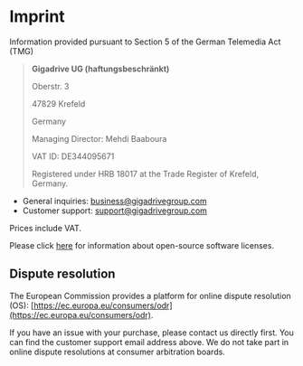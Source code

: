 # Imprint

Information provided pursuant to Section 5 of the German Telemedia Act (TMG)

> **Gigadrive UG (haftungsbeschränkt)**
>
> Oberstr. 3
>
> 47829 Krefeld
>
> Germany
>
> Managing Director: Mehdi Baaboura
>
> VAT ID: DE344095671
>
> Registered under HRB 18017 at the Trade Register of Krefeld, Germany.

* General inquiries: [business@gigadrivegroup.com](mailto:business@gigadrivegroup.com)
* Customer support: [support@gigadrivegroup.com](mailto:support@gigadrivegroup.com)

Prices include VAT.

Please click [here](/credits) for information about open-source software licenses.

## Dispute resolution

The European Commission provides a platform for online dispute resolution (OS): [https://ec.europa.eu/consumers/odr](https://ec.europa.eu/consumers/odr).

If you have an issue with your purchase, please contact us directly first. You can find the customer support email address above.
We do not take part in online dispute resolutions at consumer arbitration boards.